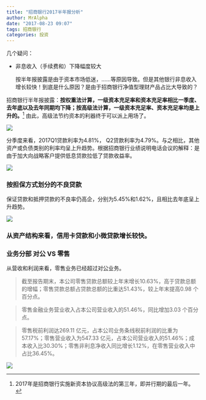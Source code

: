 ```yaml
---
title: "招商银行2017半年报分析"
author: MrAlpha
date: "2017-08-23 09:07"
tags: 招商银行
categories: 投资
---
```


几个疑问：

- 非息收入（手续费和）下降幅度较大

  按半年报披露是由于资本市场低迷，......等原因导致。但是其他银行非息收入增长较快！到底是什么原因？是由于招商银行净值型理财产品占比大导致的？

  

招商银行半年报披露：**按权重法计算，一级资本充足率和资本充足率相比一季度、去年底以及去年同期均下降；按高级法计算，一级资本充足率、资本充足率均是上升的。**[^1] 由此，高级法节约资本的利器终于可以派上用场了。

[^1]: 2017年是招商银行实施新资本协议高级法的第三年，即并行期的最后一年。

![](http://netimages.oss-cn-beijing.aliyuncs.com/2017-08-23_15-30-20.jpg)

分季度来看，2017Q1贷款利率为4.81%， Q2贷款利率为4.79%。与之相比，其他资产或负债类别的利率均呈上升趋势。根据招商银行业绩说明电话会议的解释：是由于加大向战略客户提供低息贷款拉低了贷款收益率。

![](http://netimages.oss-cn-beijing.aliyuncs.com/2017-08-23_10-42-37.jpg)

### 按担保方式划分的不良贷款

保证贷款和抵押贷款的不良率仍高企，分别为5.45%和1.62%，且相比去年底呈上升趋势。

![](http://netimages.oss-cn-beijing.aliyuncs.com/2017-08-23_15-01-36.jpg)

### 从资产结构来看，信用卡贷款和小微贷款增长较快。

### 业务分部 对公 VS 零售

从营收和利润来看，零售业务已经超过对公业务。

>截至报告期末，本公司零售贷款总额较上年末增长10.63%，高于贷款总额的增幅；零售贷款总额占贷款总额的比重达51.43%，较上年末提高0.98 个百分点。

>零售金融业务营业收入占本公司营业收入的51.46%，同比增加3.03 个百分点。

>零售税前利润达269.11 亿元，占本公司业务条线税前利润的比重为57.17%；零售营业收入为547.33 亿元，占本公司营业收入的51.46%；成本收入比30.30%；零售非利息净收入同比增长1.12%，在零售营业收入中占比36.45%。

![](http://netimages.oss-cn-beijing.aliyuncs.com/2017-08-23_15-37-03.jpg)
